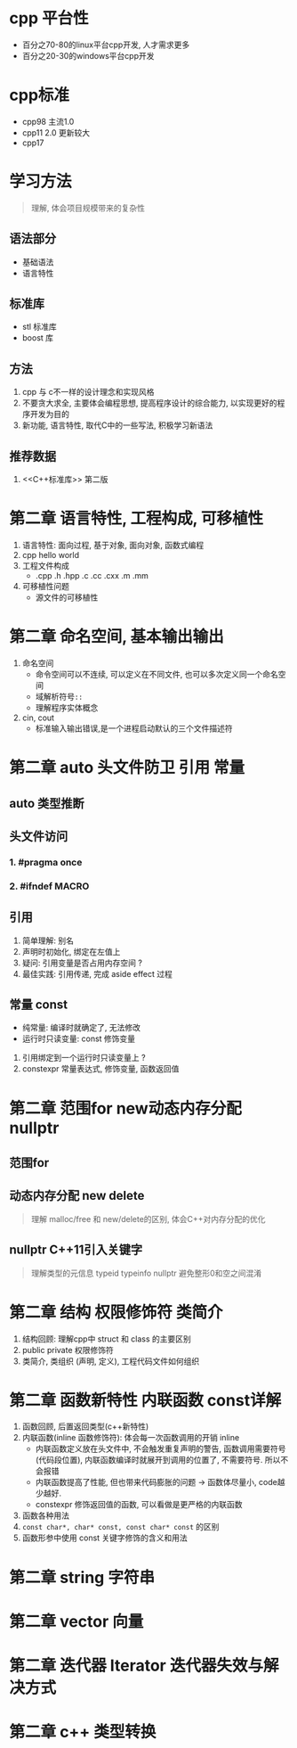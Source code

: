 # cpp 平台性
- 百分之70-80的linux平台cpp开发, 人才需求更多
- 百分之20-30的windows平台cpp开发

# cpp标准
- cpp98 主流1.0
- cpp11 2.0 更新较大
- cpp17


# 学习方法
> 理解, 体会项目规模带来的复杂性
## 语法部分
- 基础语法
- 语言特性

## 标准库
- stl 标准库
- boost 库

## 方法 
1. cpp 与 c不一样的设计理念和实现风格
2. 不要贪大求全, 主要体会编程思想, 提高程序设计的综合能力, 以实现更好的程序开发为目的
3. 新功能, 语言特性, 取代C中的一些写法, 积极学习新语法


## 推荐数据
1. <<C++标准库>> 第二版


# 第二章 语言特性, 工程构成, 可移植性
1. 语言特性: 面向过程, 基于对象, 面向对象, 函数式编程
2. cpp hello world
3. 工程文件构成
    - .cpp .h .hpp .c .cc .cxx .m .mm
4. 可移植性问题
    - 源文件的可移植性

# 第二章 命名空间, 基本输出输出
1. 命名空间
    - 命令空间可以不连续, 可以定义在不同文件, 也可以多次定义同一个命名空间
    - 域解析符号`::`
    - 理解程序实体概念
2. cin, cout
    - 标准输入输出错误,是一个进程启动默认的三个文件描述符

# 第二章 auto 头文件防卫 引用 常量
## auto 类型推断

## 头文件访问
### 1. #pragma once
### 2. #ifndef MACRO

## 引用
1. 简单理解: 别名
2. 声明时初始化, 绑定在左值上
3. 疑问: 引用变量是否占用内存空间 ?
4. 最佳实践: 引用传递, 完成 aside effect 过程

## 常量 const
- 纯常量: 编译时就确定了, 无法修改
- 运行时只读变量: const 修饰变量
1. 引用绑定到一个运行时只读变量上 ?
2. constexpr 常量表达式, 修饰变量, 函数返回值

# 第二章 范围for new动态内存分配 nullptr
## 范围for

## 动态内存分配 new delete
> 理解 malloc/free 和 new/delete的区别, 体会C++对内存分配的优化

## nullptr C++11引入关键字
> 理解类型的元信息 typeid typeinfo
> nullptr 避免整形0和空之间混淆

# 第二章 结构 权限修饰符 类简介
1. 结构回顾: 理解cpp中 struct 和 class 的主要区别
2. public private 权限修饰符
3. 类简介, 类组织 (声明, 定义), 工程代码文件如何组织

# 第二章 函数新特性 内联函数 const详解
1. 函数回顾, 后置返回类型(c++新特性)
2. 内联函数(inline 函数修饰符): 体会每一次函数调用的开销 inline
   - 内联函数定义放在头文件中, 不会触发重复声明的警告, 函数调用需要符号(代码段位置), 内联函数编译时就展开到调用的位置了, 不需要符号. 所以不会报错
   - 内联函数提高了性能, 但也带来代码膨胀的问题 -> 函数体尽量小, code越少越好. 
   - constexpr 修饰返回值的函数, 可以看做是更严格的内联函数
3. 函数各种用法
4. `const char*, char* const, const char* const` 的区别
5. 函数形参中使用 const 关键字修饰的含义和用法

# 第二章 string 字符串

# 第二章 vector 向量

# 第二章 迭代器 Iterator 迭代器失效与解决方式

# 第二章 c++ 类型转换